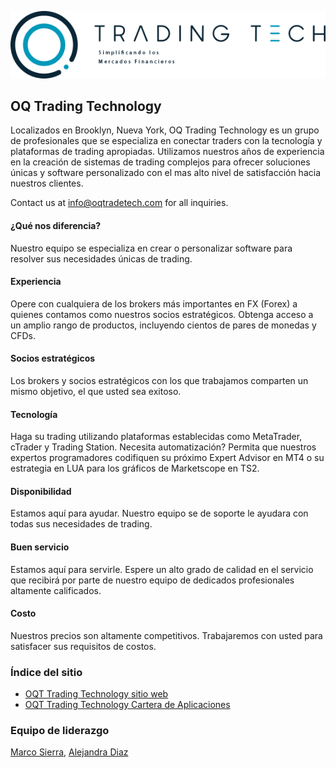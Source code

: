 ![](oqt_logo_black_esp.png)

## OQ Trading Technology
Localizados en Brooklyn, Nueva York, OQ Trading Technology es un grupo de profesionales que se especializa en conectar traders con la tecnología y plataformas de trading apropiadas. Utilizamos nuestros años de experiencia en la creación de sistemas de trading complejos para ofrecer soluciones únicas y software personalizado con el mas alto nivel de satisfacción hacia nuestros clientes.

Contact us at [info@oqtradetech.com](mailto:info@oqtradetech.com) for all inquiries.

#### ¿Qué nos diferencia?
Nuestro equipo se especializa en crear o personalizar software para resolver sus necesidades únicas de trading.

#### Experiencia
Opere con cualquiera de los brokers más importantes en FX (Forex) a quienes contamos como nuestros socios estratégicos. Obtenga acceso a un amplio rango de productos, incluyendo cientos de pares de monedas y CFDs.  

#### Socios estratégicos
Los brokers y socios estratégicos con los que trabajamos comparten un mismo objetivo, el que usted sea exitoso.

#### Tecnología
Haga su trading utilizando plataformas establecidas como MetaTrader, cTrader y Trading Station. Necesita automatización? Permita que nuestros expertos programadores codifiquen su próximo Expert Advisor en MT4 o su estrategia en LUA para los gráficos de Marketscope en TS2.

#### Disponibilidad
Estamos aquí para ayudar. Nuestro equipo se de soporte le ayudara con todas sus necesidades de trading.

#### Buen servicio
Estamos aquí para servirle. Espere un alto grado de calidad en el servicio que recibirá por parte de nuestro equipo de dedicados profesionales altamente calificados.

#### Costo
Nuestros precios son altamente competitivos. Trabajaremos con usted para satisfacer sus requisitos de costos.

### Índice del sitio
* [OQT Trading Technology sitio web](https://www.oqtradetech.com)
* [OQT Trading Technology Cartera de Aplicaciones](https://oq-trade-tech.github.io)

### Equipo de liderazgo

[Marco Sierra](https://www.linkedin.com/in/marcosierra1/),
[Alejandra Diaz](https://www.linkedin.com/in/alejandra-diaz-2b973410b/)